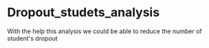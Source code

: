 # Dropout_studets_analysis
With the help this analysis we could be able to reduce the number of student's dropout
